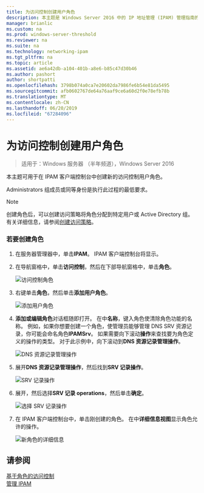 ```yaml
---
title: 为访问控制创建用户角色
description: 本主题是 Windows Server 2016 中的 IP 地址管理 (IPAM) 管理指南的一部分。
manager: brianlic
ms.custom: na
ms.prod: windows-server-threshold
ms.reviewer: na
ms.suite: na
ms.technology: networking-ipam
ms.tgt_pltfrm: na
ms.topic: article
ms.assetid: ae6a42db-a104-401b-a8e6-b85c47d30b46
ms.author: pashort
author: shortpatti
ms.openlocfilehash: 3798b074a0ca7e20602da7986fe6b54e81da5495
ms.sourcegitcommit: afb0602767de64a76aaf9ce6a60d2f0e78efb78b
ms.translationtype: MT
ms.contentlocale: zh-CN
ms.lasthandoff: 06/20/2019
ms.locfileid: "67284096"
---
```

# <a name="create-a-user-role-for-access-control"></a>为访问控制创建用户角色

>适用于：Windows 服务器 （半年频道），Windows Server 2016

本主题可用于在 IPAM 客户端控制台中创建新的访问控制用户角色。  
  
Administrators  组成员或同等身份是执行此过程的最低要求。  
  
> [!NOTE]  
> 创建角色后，可以创建访问策略将角色分配到特定用户或 Active Directory 组。 有关详细信息，请参阅[创建访问策略](../../technologies/ipam/Create-an-Access-Policy.md)。  
  
### <a name="to-create-a-role"></a>若要创建角色  
  
1.  在服务器管理器中，单击**IPAM**。 IPAM 客户端控制台将显示。  
  
2.  在导航窗格中，单击**访问控制**，然后在下部导航窗格中，单击**角色**。  
  
    ![访问控制角色](../../media/Create-a-User-Role-for-Access-Control/ipam_CreateUserRole_01.jpg)  
  
3.  右键单击**角色**，然后单击**添加用户角色**。  
  
    ![添加用户角色](../../media/Create-a-User-Role-for-Access-Control/ipam_CreateUserRole_02.jpg)  
  
4.  **添加或编辑角色**对话框随即打开。 在中**名称**，键入角色使清除角色功能的名称。 例如，如果你想要创建一个角色，使管理员能够管理 DNS SRV 资源记录，你可能会命名角色**IPAMSrv**。 如果需要向下滚动**操作**来查找要为角色定义的操作的类型。 对于此示例中，向下滚动到**DNS 资源记录管理操作**。  
  
    ![DNS 资源记录管理操作](../../media/Create-a-User-Role-for-Access-Control/ipam_CreateUserRole_03.jpg)  
  
5.  展开**DNS 资源记录管理操作**，然后找到**SRV 记录操作**。  
  
    ![SRV 记录操作](../../media/Create-a-User-Role-for-Access-Control/ipam_CreateUserRole_04.jpg)  
  
6.  展开，然后选择**SRV 记录 operations**，然后单击**确定**。  
  
    ![选择 SRV 记录操作](../../media/Create-a-User-Role-for-Access-Control/ipam_CreateUserRole_05.jpg)  
  
7.  在 IPAM 客户端控制台中，单击刚创建的角色。 在中**详细信息视图**显示角色允许的操作。  
  
    ![新角色的详细信息](../../media/Create-a-User-Role-for-Access-Control/ipam_CreateUserRole_06.jpg)  
  
## <a name="see-also"></a>请参阅  
[基于角色的访问控制](Role-based-Access-Control.md)  
[管理 IPAM](Manage-IPAM.md)  
  



